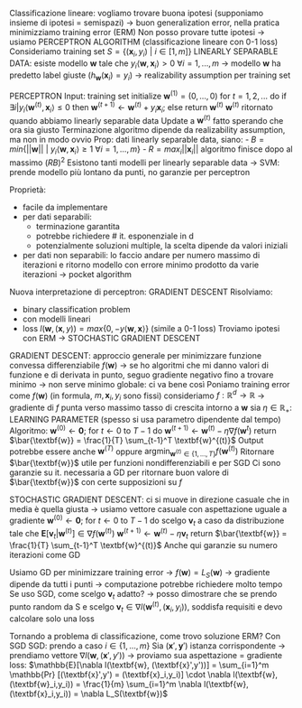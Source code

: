 Classificazione lineare: vogliamo trovare buona ipotesi (supponiamo insieme di ipotesi = semispazi) -> buon generalization error, nella pratica minimizziamo training error (ERM)
Non posso provare tutte ipotesi -> usiamo PERCEPTRON ALGORITHM (classificazione lineare con 0-1 loss)
Consideriamo training set $S = \{ (\textbf{x}_i,y_i) \ | \ i \in [1,m] \}$
LINEARLY SEPARABLE DATA: esiste modello $\textbf{w}$ tale che $y_i \langle \textbf{w}, \textbf{x}_i \rangle > 0 \ \forall i=1,...,m$ -> modello $\textbf{w}$ ha predetto label giuste ($h_{\textbf{w}}(\textbf{x}_i) = y_i$) -> realizability assumption per training set

PERCEPTRON
Input: training set
	initialize $\textbf{w}^{(1)} = (0,...,0)$
	for $t=1,2,...$ do
		if $\exists i | y_i \langle \textbf{w}^{(t)}, \textbf{x}_i \rangle \leq 0$ then $\textbf{w}^{(t+1)} \leftarrow \textbf{w}^{(t)} + y_i\textbf{x}_i$;
		else return $\textbf{w}^{(t)}$
$\textbf{w}^{(t)}$ ritornato quando abbiamo linearly separable data
Update a $\textbf{w}^{(t)}$ fatto sperando che ora sia giusto
Terminazione algoritmo dipende da realizability assumption, ma non in modo ovvio
Prop:
	dati linearly separable data, siano:
	- $B = min \{ ||\textbf{w}|| \ | \ y_i \langle \textbf{w}, \textbf{x}_i \rangle \geq 1 \ \forall i=1,...,m \}$
	- $R = max_i ||\textbf{x}_i||$
	algoritmo finisce dopo al massimo $(RB)^2$
Esistono tanti modelli per linearly separable data -> SVM: prende modello più lontano da punti, no garanzie per perceptron

Proprietà:
- facile da implementare
- per dati separabili:
	- terminazione garantita
	- potrebbe richiedere # it. esponenziale in d
	- potenzialmente soluzioni multiple, la scelta dipende da valori iniziali
- per dati non separabili: lo faccio andare per numero massimo di iterazioni e ritorno modello con errore minimo prodotto da varie iterazioni -> pocket algorithm

Nuova interpretazione di perceptron: GRADIENT DESCENT
Risolviamo:
- binary classification problem
- con modelli lineari
- loss $l(\textbf{w}, (\textbf{x},y)) = max \{ 0, -y \langle \textbf{w},\textbf{x} \rangle \}$ (simile a 0-1 loss)
Troviamo ipotesi con ERM -> STOCHASTIC GRADIENT DESCENT

GRADIENT DESCENT: approccio generale per minimizzare funzione convessa differenziabile $f(\textbf{w})$ -> se ho algoritmi che mi danno valori di funzione e di derivata in punto, seguo gradiente negativo fino a trovare minimo -> non serve minimo globale: ci va bene così
Poniamo training error come $f(\textbf{w})$ (in formula, $m,\textbf{x}_i,y_i$ sono fissi)
	consideriamo $f: \mathbb{R}^d \rightarrow \mathbb{R}$ -> gradiente di $f$ punta verso massimo tasso di crescita intorno a $\textbf{w}$
	sia $\eta \in \mathbb{R}_+$: LEARNING PARAMETER (spesso si usa parametro dipendente dal tempo)
	Algoritmo:
		$\textbf{w}^{(0)} \leftarrow \textbf{0}$;
		for $t \leftarrow 0$ to $T-1$ do
			$\textbf{w}^{(t+1)} \leftarrow \textbf{w}^{(t)} - \eta \nabla f(\textbf{w}^{t})$
		return $\bar{\textbf{w}} = \frac{1}{T} \sum_{t-1}^T \textbf{w}^{(t)}$
Output potrebbe essere anche $\textbf{w}^{(T)}$ oppure $\mbox{argmin}_{\textbf{w}^{(t)} \in \{ 1,...,T \}} f(\textbf{w}^{(t)})$
Ritornare $\bar{\textbf{w}}$ utile per funzioni nondifferenziabili e per SGD
Ci sono garanzie su it. necessaria a GD per ritornare buon valore di $\bar{\textbf{w}}$ con certe supposizioni su $f$

STOCHASTIC GRADIENT DESCENT: ci si muove in direzione casuale che in media è quella giusta -> usiamo vettore casuale con aspettazione uguale a gradiente
		$\textbf{w}^{(0)} \leftarrow \textbf{0}$;
		for $t \leftarrow 0$ to $T-1$ do
			scelgo $\textbf{v}_t$ a caso da distribuzione tale che $\textbf{E}[\textbf{v}_t|\textbf{w}^{(t)}] \in \nabla f(\textbf{w}^{(t)})$
			$\textbf{w}^{(t+1)} \leftarrow \textbf{w}^{(t)} - \eta \textbf{v}_t$
		return $\bar{\textbf{w}} = \frac{1}{T} \sum_{t-1}^T \textbf{w}^{(t)}$
Anche qui garanzie su numero iterazioni come GD

Usiamo GD per minimizzare training error -> $f(\textbf{w}) = L_S(\textbf{w})$ -> gradiente dipende da tutti i punti -> computazione potrebbe richiedere molto tempo
Se uso SGD, come scelgo $\textbf{v}_t$ adatto? -> posso dimostrare che se prendo punto random da S e scelgo $\textbf{v}_t \in \nabla l(\textbf{w}^{(t)}, (\textbf{x}_i,y_i))$, soddisfa requisiti e devo calcolare solo una loss

Tornando a problema di classificazione, come trovo soluzione ERM? Con SGD
	SGD: prendo a caso $i \in \{ 1,...,m \}$
	Sia $(\textbf{x}',\textbf{y}')$ istanza corrispondente -> prendiamo vettore $\nabla l(\textbf{w},(\textbf{x}',y'))$ -> proviamo sua aspettazione = gradiente loss: $\mathbb{E}[\nabla l(\textbf{w}, (\textbf{x}',y'))] = \sum_{i=1}^m \mathbb{Pr} [(\textbf{x}',y') = (\textbf{x}_i,y_i)] \cdot \nabla l(\textbf{w},(\textbf{w}_i,y_i)) = \frac{1}{m} \sum_{i=1}^m \nabla l(\textbf{w}, (\textbf{x}_i,y_i)) = \nabla L_S(\textbf{w})$
